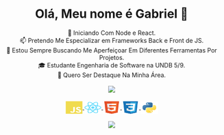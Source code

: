 <div align="center">
    <h1><strong>Olá, Meu nome é Gabriel 👋</strong></h1>
    <lo style="list-style-type: none;">
  <li> 🌱 Iniciando Com Node e React.
  <li> 📫 Pretendo Me Especializar em Frameworks Back e Front de JS.
  <li> 🔭 Estou Sempre Buscando Me Aperfeiçoar Em Diferentes Ferramentas Por Projetos.
  <li> 🎓 Estudante Engenharia de Software na UNDB 5/9.
  <li> 🌟 Quero Ser Destaque Na Minha Área.
    </ul>
    </div>
    <div align="center">
    <br>
    <a href="https://github.com/g1brielcoelho">
    <img height="180em" src="https://github-readme-stats.vercel.app/api/top-langs/?username=g1brielcoelho&layout=compact&langs_count=7&theme=dracula"/>
  </div>
  <div align="center" style="display: inline_block"><br>
    <img align="center" alt="Rafa-Js" height="30" width="40" src="https://raw.githubusercontent.com/devicons/devicon/master/icons/javascript/javascript-plain.svg">
    <img align="center" alt="Rafa-React" height="30" width="40" src="https://raw.githubusercontent.com/devicons/devicon/master/icons/react/react-original.svg">
    <img align="center" alt="Rafa-HTML" height="30" width="40" src="https://raw.githubusercontent.com/devicons/devicon/master/icons/html5/html5-original.svg">
    <img align="center" alt="Rafa-CSS" height="30" width="40" src="https://raw.githubusercontent.com/devicons/devicon/master/icons/css3/css3-original.svg">
    <img align="center" alt="Rafa-Python" height="30" width="40" src="https://raw.githubusercontent.com/devicons/devicon/master/icons/python/python-original.svg">
  </div>
  
  <div align="center">
    <br>
    <a href=https://www.instagram.com/g1briel_coelho/ target="_blank"><img src="https://img.shields.io/badge/-Instagram-%23E4405F?style=for-the-badge&logo=instagram&logoColor=white" target="_blank"></a>
  </div>
  
  <!--
  **Halowemwn/halowemwn** is a ✨ _special_ ✨ repository because its `README.md` (this file) appears on your GitHub profile.
  
  Here are some ideas to get you started:
  
  - 🔭 I’m currently working on ...
  - 🌱 I’m currently learning ...
  - 👯 I’m looking to collaborate on ...
  - 🤔 I’m looking for help with ...
  - 💬 Ask me about ...
  - 📫 How to reach me: ...
  - 😄 Pronouns: ...
  - ⚡ Fun fact: ...
  -->
  
  

<!--
**g1brielcoelho/g1brielcoelho** is a ✨ _special_ ✨ repository because its `README.md` (this file) appears on your GitHub profile.

Here are some ideas to get you started:

- 🔭 I’m currently working on ...
- 🌱 I’m currently learning ...
- 👯 I’m looking to collaborate on ...
- 🤔 I’m looking for help with ...
- 💬 Ask me about ...
- 📫 How to reach me: ...
- 😄 Pronouns: ...
- ⚡ Fun fact: ...
-->
